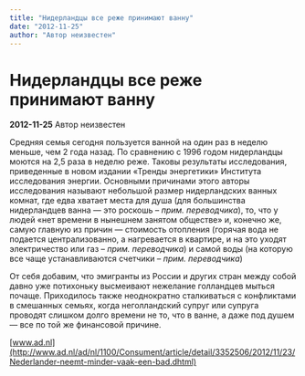 ```yaml
---
title: "Нидерландцы все реже принимают ванну"
date: "2012-11-25"
author: "Автор неизвестен"
---
```


# Нидерландцы все реже принимают ванну

**2012-11-25** Автор неизвестен

Средняя семья сегодня пользуется ванной на один раз в неделю меньше, чем 2 года назад. По сравнению с 1996 годом нидерландцы моются на 2,5 раза в неделю реже. Таковы результаты исследования, приведенные в новом издании «Тренды энергетики» Института исследования энергии. Основными причинами этого авторы исследования называют небольшой размер нидерландских ванных комнат, где едва хватает места для душа (для большинства нидерландцев ванна — это роскошь – *прим. переводчика*), то, что у людей «нет времени в нынешнем занятом обществе» и, конечно же, самую главную из причин — стоимость отопления (горячая вода не подается централизованно, а нагревается в квартире, и на это уходят электричество или газ – *прим. переводчика*) и самой воды (на которую все чаще устанавливаются счетчики – *прим. переводчика*)

От себя добавим, что эмигранты из России и других стран между собой давно уже потихоньку высмеивают нежелание голландцев мыться почаще. Приходилось также неоднократно сталкиваться с конфликтами в смешанных семьях, когда неголландский супруг или супруга проводят слишком долго времени не то, что в ванне, а даже под душем — все по той же финансовой причине.

[www.ad.nl](http://www.ad.nl/ad/nl/1100/Consument/article/detail/3352506/2012/11/23/Nederlander-neemt-minder-vaak-een-bad.dhtml)